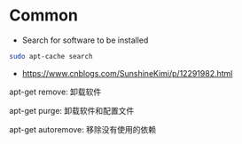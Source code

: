 # Common

* Search for software to be installed

```zsh
sudo apt-cache search
```

* <https://www.cnblogs.com/SunshineKimi/p/12291982.html>

apt-get remove: 卸载软件

apt-get purge: 卸载软件和配置文件

apt-get autoremove: 移除没有使用的依赖
